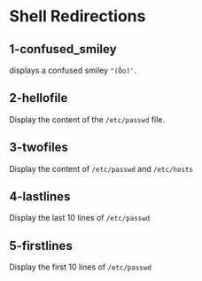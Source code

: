 # Shell Redirections

## 1-confused_smiley
displays a confused smiley `"(Ôo)'`.

## 2-hellofile
Display the content of the `/etc/passwd` file.

## 3-twofiles
Display the content of `/etc/passwd` and `/etc/hosts`

## 4-lastlines
Display the last 10 lines of `/etc/passwd`

## 5-firstlines
Display the first 10 lines of `/etc/passwd`
